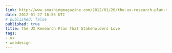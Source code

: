 ```yaml
---
link: http://www.smashingmagazine.com/2012/01/26/the-ux-research-plan-that-stakeholders-love/
date: 2012-01-27 16:55 UTC
# published: false
published: true
title: The UX Research Plan That Stakeholders Love
tags:
- ux
- webdesign
---
```



